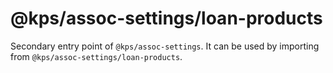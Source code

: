 # @kps/assoc-settings/loan-products

Secondary entry point of `@kps/assoc-settings`. It can be used by importing from `@kps/assoc-settings/loan-products`.
